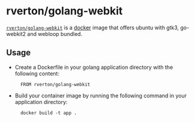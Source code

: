 # rverton/golang-webkit
[`rverton/golang-webkit`](https://index.docker.io/u/rverton/golang-webkit) is a [docker](https://docker.io) image that offers ubuntu with gtk3, go-webkit2 and webloop bundled.

## Usage

- Create a Dockerfile in your golang application directory with the following content:

        FROM rverton/golang-webkit

- Build your container image by running the following command in your application directory:

        docker build -t app .
